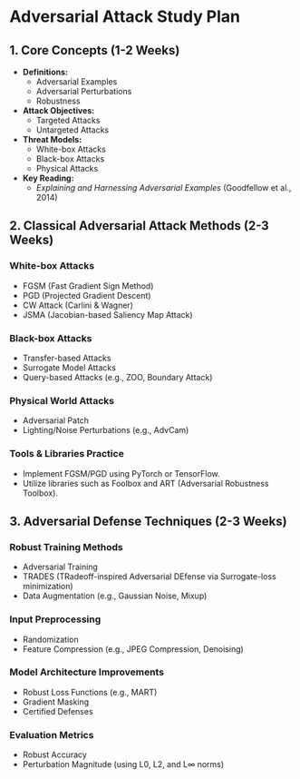 # Adversarial Attack Study Plan

## 1. Core Concepts (1-2 Weeks)
- **Definitions:**
  - Adversarial Examples
  - Adversarial Perturbations
  - Robustness
- **Attack Objectives:**
  - Targeted Attacks
  - Untargeted Attacks
- **Threat Models:**
  - White-box Attacks
  - Black-box Attacks
  - Physical Attacks
- **Key Reading:**
  - *Explaining and Harnessing Adversarial Examples* (Goodfellow et al., 2014)

## 2. Classical Adversarial Attack Methods (2-3 Weeks)
### White-box Attacks
- FGSM (Fast Gradient Sign Method)
- PGD (Projected Gradient Descent)
- CW Attack (Carlini & Wagner)
- JSMA (Jacobian-based Saliency Map Attack)

### Black-box Attacks
- Transfer-based Attacks
- Surrogate Model Attacks
- Query-based Attacks (e.g., ZOO, Boundary Attack)

### Physical World Attacks
- Adversarial Patch
- Lighting/Noise Perturbations (e.g., AdvCam)

### Tools & Libraries Practice
- Implement FGSM/PGD using PyTorch or TensorFlow.
- Utilize libraries such as Foolbox and ART (Adversarial Robustness Toolbox).

## 3. Adversarial Defense Techniques (2-3 Weeks)
### Robust Training Methods
- Adversarial Training
- TRADES (TRadeoff-inspired Adversarial DEfense via Surrogate-loss minimization)
- Data Augmentation (e.g., Gaussian Noise, Mixup)

### Input Preprocessing
- Randomization
- Feature Compression (e.g., JPEG Compression, Denoising)

### Model Architecture Improvements
- Robust Loss Functions (e.g., MART)
- Gradient Masking
- Certified Defenses

### Evaluation Metrics
- Robust Accuracy
- Perturbation Magnitude (using L0, L2, and L∞ norms)

